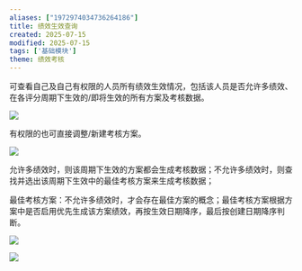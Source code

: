 ```yaml
---
aliases: ["1972974034736264186"]
title: 绩效生效查询
created: 2025-07-15
modified: 2025-07-15
tags: ['基础模块']
theme: 绩效考核
---
```


可查看自己及自己有权限的人员所有绩效生效情况，包括该人员是否允许多绩效、在各评分周期下生效的/即将生效的所有方案及考核数据。

![](65d816cc7b08e50ae039cdc4fc2ae12f.jpg)

有权限的也可直接调整/新建考核方案。

![](08e7dd13256bfbb810cdcb36b1c1de78.jpg)

允许多绩效时，则该周期下生效的方案都会生成考核数据；不允许多绩效时，则查找并选出该周期下生效中的最佳考核方案来生成考核数据；

最佳考核方案：不允许多绩效时，才会存在最佳方案的概念；最佳考核方案根据方案中是否启用优先生成该方案绩效，再按生效日期降序，最后按创建日期降序判断。

![](65f7f613a83ff863dc0b97ae73cde29a.jpg)

![](a81c58cf14ac615e695e103ffb7e9266.jpg)